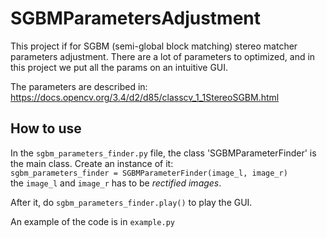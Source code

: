# SGBMParametersAdjustment
This project if for SGBM (semi-global block matching) stereo matcher parameters adjustment. 
There are a lot of parameters to optimized, and in this project we put all the params on an intuitive GUI.

The parameters are described in:  
https://docs.opencv.org/3.4/d2/d85/classcv_1_1StereoSGBM.html

## How to use
In the `sgbm_parameters_finder.py` file, the class 'SGBMParameterFinder' is the main class. 
Create an instance of it:  
`sgbm_parameters_finder = SGBMParameterFinder(image_l, image_r)`  
the `image_l` and `image_r` has to be *rectified images*.

After it, do `sgbm_parameters_finder.play()` to play the GUI.

An example of the code is in `example.py`
